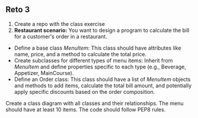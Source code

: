 ## Reto 3
1. Create a repo with the class exercise
2. **Restaurant scenario:** You want to design a program to calculate the bill for a customer's order in a restaurant.
- Define a base class *MenuItem*: This class should have attributes like name, price, and a method to calculate the total price.
- Create subclasses for different types of menu items: Inherit from *MenuItem* and define properties specific to each type (e.g., Beverage, Appetizer, MainCourse). 
- Define an Order class: This class should have a list of *MenuItem* objects and methods to add items, calculate the total bill amount, and potentially apply specific discounts based on the order composition.

Create a class diagram with all classes and their relationships. 
The menu should have at least 10 items.
The code should follow PEP8 rules.
